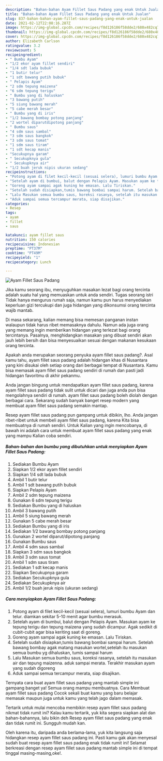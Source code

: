 ```yaml
---
description: "Bahan-bahan Ayam Fillet Saus Padang yang enak Untuk Jualan"
title: "Bahan-bahan Ayam Fillet Saus Padang yang enak Untuk Jualan"
slug: 837-bahan-bahan-ayam-fillet-saus-padang-yang-enak-untuk-jualan
date: 2021-02-12T22:08:16.287Z
image: https://img-global.cpcdn.com/recipes/f8d126186f58dde2/680x482cq70/ayam-fillet-saus-padang-foto-resep-utama.jpg
thumbnail: https://img-global.cpcdn.com/recipes/f8d126186f58dde2/680x482cq70/ayam-fillet-saus-padang-foto-resep-utama.jpg
cover: https://img-global.cpcdn.com/recipes/f8d126186f58dde2/680x482cq70/ayam-fillet-saus-padang-foto-resep-utama.jpg
author: Elizabeth Carlson
ratingvalue: 3.2
reviewcount: 5
recipeingredient:
- " Bumbu Ayam"
- "1/2 ekor ayam fillet sendiri"
- "1/4 sdt lada bubuk"
- "1 butir telur"
- "1 sdt bawang putih bubuk"
- " Pelapis Ayam"
- "2 sdm tepung maizena"
- "6 sdm tepung terigu"
- " Bumbu yang di haluskan"
- "3 bawang putih"
- "5 siung bawang merah"
- "5 cabe merah besar"
- " Bumbu yang di iris"
- "1/2 bawang bombay potong panjang"
- "2 wortel diparutdipotong panjang"
- " Bumbu saus"
- "4 sdm saus sambal"
- "3 sdm saus bangkok"
- "3 sdm saus tomat"
- "1 sdm saus tiram"
- "1 sdt kecap manis"
- "Secukupnya garam"
- " Secukupknya gula"
- " Secukupknya air"
- "1/2 buah jeruk nipis ukuran sedang"
recipeinstructions:
- "Potong ayam di filet kecil-kecil (sesuai selera), lumuri bumbu Ayam dan telur. diamkan sekitar 5-10 menit agar bumbu merasuk."
- "Setelah ayam di bumbui, balut dengan Pelapis Ayam. Masukan ayam ke tepung terigu dan tepung maizena yang sudah dicampur. Agak sedikit di cubit-cubit agar bisa keriting saat di goreng."
- "Goreng ayam sampai agak kuning ke emasan. Lalu Tiriskan."
- "Setelah sudah disiapkan,tumis bawang bombai sampai harum. Setelah bawang bombay agak matang masukan wortel,setelah itu masukan semua bumbu yg dihaluskan, tumis sampai harum"
- "Lalu Masukan semua bumbu saus, koreksi rasanya, setelah itu masukan air dan tepung maizenna. aduk sampai merata. Terakhir masukan ayam yang sudah digoreng"
- "Aduk sampai semua tercampur merata, siap disajikan."
categories:
- Resep
tags:
- ayam
- fillet
- saus

katakunci: ayam fillet saus 
nutrition: 150 calories
recipecuisine: Indonesian
preptime: "PT37M"
cooktime: "PT49M"
recipeyield: "1"
recipecategory: Lunch

---
```



![Ayam Fillet Saus Padang](https://img-global.cpcdn.com/recipes/f8d126186f58dde2/680x482cq70/ayam-fillet-saus-padang-foto-resep-utama.jpg)

Jika kamu seorang ibu, menyuguhkan masakan lezat bagi orang tercinta adalah suatu hal yang memuaskan untuk anda sendiri. Tugas seorang istri Tidak hanya mengurus rumah saja, namun kamu pun harus menyediakan keperluan gizi tercukupi dan juga hidangan yang dikonsumsi orang tercinta wajib mantab.

Di masa  sekarang, kalian memang bisa memesan panganan instan walaupun tidak harus ribet memasaknya dahulu. Namun ada juga orang yang memang ingin memberikan hidangan yang terlezat bagi orang tercintanya. Pasalnya, menghidangkan masakan yang dibuat sendiri akan jauh lebih bersih dan bisa menyesuaikan sesuai dengan makanan kesukaan orang tercinta. 



Apakah anda merupakan seorang penyuka ayam fillet saus padang?. Asal kamu tahu, ayam fillet saus padang adalah hidangan khas di Nusantara yang kini disukai oleh setiap orang dari berbagai tempat di Nusantara. Kamu bisa memasak ayam fillet saus padang sendiri di rumah dan pasti jadi hidangan favoritmu di akhir pekanmu.

Anda jangan bingung untuk mendapatkan ayam fillet saus padang, karena ayam fillet saus padang tidak sulit untuk dicari dan juga anda pun bisa mengolahnya sendiri di rumah. ayam fillet saus padang boleh diolah dengan berbagai cara. Sekarang sudah banyak banget resep modern yang membuat ayam fillet saus padang semakin mantap.

Resep ayam fillet saus padang pun gampang untuk dibikin, lho. Anda jangan ribet-ribet untuk membeli ayam fillet saus padang, karena Kita bisa membuatnya di rumah sendiri. Untuk Kalian yang ingin mencobanya, di bawah ini adalah cara untuk membuat ayam fillet saus padang yang enak yang mampu Kalian coba sendiri.

<!--inarticleads1-->

##### Bahan-bahan dan bumbu yang dibutuhkan untuk menyiapkan Ayam Fillet Saus Padang:

1. Sediakan  Bumbu Ayam
1. Siapkan 1/2 ekor ayam fillet sendiri
1. Siapkan 1/4 sdt lada bubuk
1. Ambil 1 butir telur
1. Ambil 1 sdt bawang putih bubuk
1. Siapkan  Pelapis Ayam
1. Ambil 2 sdm tepung maizena
1. Gunakan 6 sdm tepung terigu
1. Sediakan  Bumbu yang di haluskan
1. Ambil 3 bawang putih
1. Ambil 5 siung bawang merah
1. Gunakan 5 cabe merah besar
1. Sediakan  Bumbu yang di iris
1. Sediakan 1/2 bawang bombay potong panjang
1. Gunakan 2 wortel diparut/dipotong panjang
1. Gunakan  Bumbu saus
1. Ambil 4 sdm saus sambal
1. Siapkan 3 sdm saus bangkok
1. Ambil 3 sdm saus tomat
1. Ambil 1 sdm saus tiram
1. Sediakan 1 sdt kecap manis
1. Siapkan Secukupnya garam
1. Sediakan  Secukupknya gula
1. Sediakan  Secukupknya air
1. Ambil 1/2 buah jeruk nipis (ukuran sedang)




<!--inarticleads2-->

##### Cara menyiapkan Ayam Fillet Saus Padang:

1. Potong ayam di filet kecil-kecil (sesuai selera), lumuri bumbu Ayam dan telur. diamkan sekitar 5-10 menit agar bumbu merasuk.
1. Setelah ayam di bumbui, balut dengan Pelapis Ayam. Masukan ayam ke tepung terigu dan tepung maizena yang sudah dicampur. Agak sedikit di cubit-cubit agar bisa keriting saat di goreng.
1. Goreng ayam sampai agak kuning ke emasan. Lalu Tiriskan.
1. Setelah sudah disiapkan,tumis bawang bombai sampai harum. Setelah bawang bombay agak matang masukan wortel,setelah itu masukan semua bumbu yg dihaluskan, tumis sampai harum
1. Lalu Masukan semua bumbu saus, koreksi rasanya, setelah itu masukan air dan tepung maizenna. aduk sampai merata. Terakhir masukan ayam yang sudah digoreng
1. Aduk sampai semua tercampur merata, siap disajikan.




Ternyata cara buat ayam fillet saus padang yang mantab simple ini gampang banget ya! Semua orang mampu membuatnya. Cara Membuat ayam fillet saus padang Cocok sekali buat kamu yang baru belajar memasak maupun juga untuk kamu yang telah jago dalam memasak.

Tertarik untuk mulai mencoba membikin resep ayam fillet saus padang nikmat tidak rumit ini? Kalau kamu tertarik, yuk kita segera siapkan alat dan bahan-bahannya, lalu bikin deh Resep ayam fillet saus padang yang enak dan tidak rumit ini. Sungguh mudah kan. 

Oleh karena itu, daripada anda berlama-lama, yuk kita langsung saja hidangkan resep ayam fillet saus padang ini. Pasti kamu gak akan menyesal sudah buat resep ayam fillet saus padang enak tidak rumit ini! Selamat berkreasi dengan resep ayam fillet saus padang mantab simple ini di tempat tinggal masing-masing,oke!.

